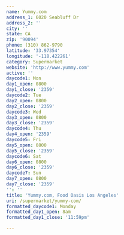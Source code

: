 ```yaml
---
name: Yummy.com
address_1: 6020 Seabluff Dr
address_2: ''
city: ''
state: CA
zip: '90094'
phone: (310) 862-9790
latitude: '33.97354'
longitude: '-118.422261'
category: Supermarket
website: 'http://www.yummy.com'
active: ''
daycode1: Mon
day1_open: 0800
day1_close: '2359'
daycode2: Tue
day2_open: 0800
day2_close: '2359'
daycode3: Wed
day3_open: 0800
day3_close: '2359'
daycode4: Thu
day4_open: '2359'
daycode5: Fri
day5_open: 0800
day5_close: '2359'
daycode6: Sat
day6_open: 0800
day6_close: '2359'
daycode7: Sun
day7_open: 0800
day7_close: '2359'
'': ''
title: 'Yummy.com, Food Oasis Los Angeles'
uri: /supermarket/yummy-com/
formatted_daycode1: Monday
formatted_day1_open: 8am
formatted_day1_close: '11:59pm'

---
```

